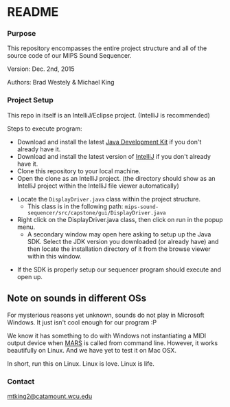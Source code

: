 # README #

### Purpose ###

This repository encompasses the entire project structure and all of the source code of our MIPS Sound Sequencer.

Version: Dec. 2nd, 2015

Authors: Brad Westely & Michael King

### Project Setup ###

This repo in itself is an IntelliJ/Eclipse project. (IntelliJ is recommended)

Steps to execute program:

* Download and install the latest [Java Development Kit](http://www.oracle.com/technetwork/java/javase/downloads/index.html) if you don't already have it.
* Download and install the latest version of [IntelliJ](https://www.jetbrains.com/idea/download/) if you don't already have it.
* Clone this repository to your local machine.
* Open the clone as an IntelliJ project. (the directory should show as an IntelliJ project within the IntelliJ file viewer automatically)
+ Locate the `DisplayDriver.java` class within the project structure.
    * This class is in the following path: `mips-sound-sequencer/src/capstone/gui/DisplayDriver.java`
+ Right click on the DisplayDriver.java class, then click on run in the popup menu.
    * A secondary window may open here asking to setup up the Java SDK. Select the JDK version you downloaded (or already have) and then locate the installation directory of it from the browse viewer within this window.

* If the SDK is properly setup our sequencer program should execute and open up. 

## **Note on sounds in different OSs** ##

For mysterious reasons yet unknown, sounds do not play in Microsoft Windows. It just isn't cool enough for our program :P

We know it has something to do with Windows not instantiating a MIDI output device when [MARS](http://courses.missouristate.edu/KenVollmar/MARS/) is called from command line. However, it works beautifully on Linux. And we have yet to test it on Mac OSX. 

In short, run this on Linux. Linux is love. Linux is life.

### Contact ###

mtking2@catamount.wcu.edu